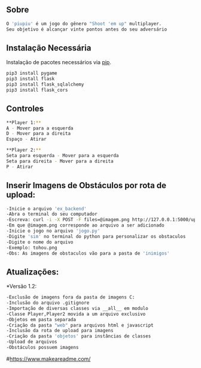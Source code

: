 ## Sobre

```bash
O 'piupiu' é um jogo do gênero "Shoot 'em up" multiplayer.
Seu objetivo é alcançar vinte pontos antes do seu adversário
```

## Instalação Necessária

Instalação de pacotes necessários via [pip](https://pip.pypa.io/en/stable/).

```bash
pip3 install pygame
pip3 install flask
pip3 install flask_sqlalchemy
pip3 install flask_cors
```

## Controles

```bash
**Player 1:**
A - Mover para a esquerda
D - Mover para a direita
Espaço - Atirar

**Player 2:**
Seta para esquerda - Mover para a esquerda
Seta para direita - Mover para a direita
P - Atirar
```

## Inserir Imagens de Obstáculos por rota de upload:

```bash
-Inicie o arquivo 'ex_backend'
-Abra o terminal do seu computador
-Escreva: curl -i -X POST -F files=@imagem.png http://127.0.0.1:5000/upload
-Em que @imagem.png corresponde ao arquivo a ser adicionado
-Inicie o jogo no arquivo 'jogo.py'
-Digite 'sim' no terminal do python para personalizar os obstaculos
-Digite o nome do arquivo
-Exemplo: tohou.png
-Obs: As imagens de obstaculos vão para a pasta de 'inimigos'
```

## Atualizações:
*Versão 1.2:
```bash
-Exclusão de imagens fora da pasta de imagens C:
-Inclusão do arquivo .gitignore
-Importação de diversas classes via __all__ em modulo
-Classe Player,Player2 movida a um arquivo exclusivo
-Objetos em pasta separada
-Criação da pasta "web" para arquivos html e javascript
-Inclusão da rota de upload para imagens
-Criação da pasta 'objetos' para instâncias de classes
-Upload de arquivos
-Obstáculos possuem imagens
```
#https://www.makeareadme.com/
